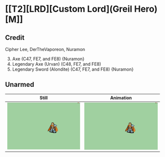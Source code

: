 # [\[T2\]\[LRD\]\[Custom Lord\]\(Greil Hero\)\[M\]]

## Credit

Cipher Lee, DerTheVaporeon, Nuramon

3. Axe (C47, FE7, and FE8) {Nuramon}
8. Legendary Axe (Urvan) (C48, FE7, and FE8)
8. Legendary Sword (Alondite) (C47, FE7, and FE8) {Nuramon}
	
## Unarmed

| Still | Animation |
| :---: | :-------: |
| ![Unarmed still](./Unarmed_000.png) | ![Unarmed animation](./Unarmed.gif) |
